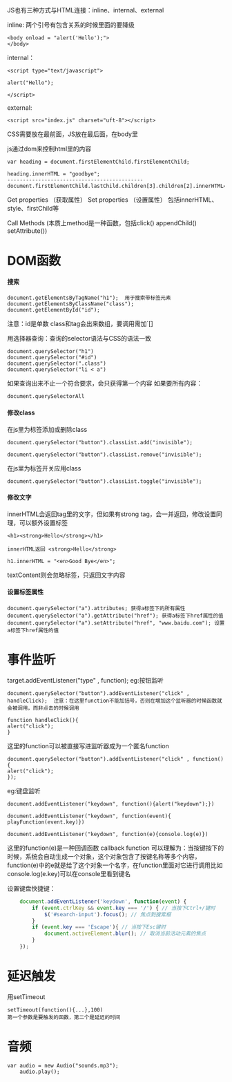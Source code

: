JS也有三种方式与HTML连接：inline、internal、external

inline: 两个引号有包含关系的时候里面的要降级
```
<body onload = "alert('Hello');">
</body>
```

internal：
```
<script type="text/javascript">

alert("Hello");

</script>
```

external:
```
<script src="index.js" charset="uft-8"></script>
```

CSS需要放在最前面，JS放在最后面，在body里

js通过dom来控制html里的内容
```
var heading = document.firstElementChild.firstElementChild;

heading.innerHTML = "goodbye";
--------------------------------------------
document.firstElementChild.lastChild.children[3].children[2].innerHTML="nihao";
```

Get properties （获取属性）
Set properties  （设置属性）
包括innerHTML、style、firstChild等

Call Methods (本质上method是一种函数，包括click() appendChild() setAttribute())


# DOM函数

#### 搜索
```
document.getElementsByTagName("h1");  用于搜索带标签元素
document.getElementsByClassName("class"); 
document.getElementById("id");
```

注意：id是单数
class和tag会出来数组，要调用需加`[]

用选择器查询：查询的selector语法与CSS的语法一致
```
document.querySelector("h1")
document.querySelector("#id")
document.querySelector(".class")
document.querySelector("li < a")
```

如果查询出来不止一个符合要求，会只获得第一个内容
如果要所有内容：
```
document.querySelectorAll
```

#### 修改class

在js里为标签添加或删除class
```
document.querySelector("button").classList.add("invisible");

document.querySelector("button").classList.remove("invisible");
```

在js里为标签开关应用class
```
document.querySelector("button").classList.toggle("invisible");
```

#### 修改文字
innerHTML会返回tag里的文字，但如果有strong tag，会一并返回，修改设置同理，可以额外设置标签
```
<h1><strong>Hello</strong></h1>

innerHTML返回 <strong>Hello</strong>

h1.innerHTML = "<en>Good Bye</en>";
```
textContent则会忽略标签，只返回文字内容

#### 设置标签属性
```
document.querySelector("a").attributes; 获得a标签下的所有属性
document.querySelector("a").getAttribute("href"); 获得a标签下href属性的值
document.querySelector("a").setAttribute("href", "www.baidu.com"); 设置a标签下href属性的值
```

# 事件监听

target.addEventListener("type" , function);
eg:按钮监听
```
document.querySelector("button").addEventListener("click" , handleClick);  注意：在这里function不能加括号，否则在增加这个监听器的时候函数就会被调用，而非点击的时候调用

function handleClick(){
alert("click");
}
```

这里的function可以被直接写进监听器成为一个匿名function
```
document.querySelector("button").addEventListener("click" , function(){
alert("click");
}); 
```

eg:键盘监听
```
document.addEventListener("keydown", function(){alert("keydown");})

document.addEventListener("keydown", function(event){
playFunction(event.key)})

document.addEventListener("keydown", function(e){console.log(e)})
```
这里的function(e)是一种回调函数 callback function
可以理解为：当按键按下的时候，系统会自动生成一个对象，这个对象包含了按键名称等多个内容，function(e)中的e就是给了这个对象一个名字，在function里面对它进行调用比如console.log(e.key)可以在console里看到键名

设置键盘快捷键：
```js
    document.addEventListener('keydown', function(event) {
        if (event.ctrlKey && event.key === '/') { // 当按下Ctrl+/键时
            $('#search-input').focus(); // 焦点到搜索框
        }
        if (event.key === 'Escape'){ // 当按下Esc键时
            document.activeElement.blur(); // 取消当前活动元素的焦点
        }
    });
```

# 延迟触发
用setTimeout
```
setTimeout(function(){...},100)
第一个参数是要触发的函数，第二个是延迟的时间
```

# 音频

```
var audio = new Audio("sounds.mp3");
    audio.play();
```